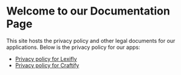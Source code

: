 
# Welcome to our Documentation Page

This site hosts the privacy policy and other legal documents for our applications. Below is the privacy policy for our apps:


- [Privacy policy for Lexifly](https://github.com/mohamedelbaiomy/app-policies.github.io/blob/b5276fe52fee1b2de28817f71eee779b00703d48/PRIVACY_POLICY_LEXIFLY.md)
- [Privacy policy for Craftify](https://github.com/mohamedelbaiomy/app-policies.github.io/blob/main/PRIVACY_POLICY_CRAFTIFY.md)
